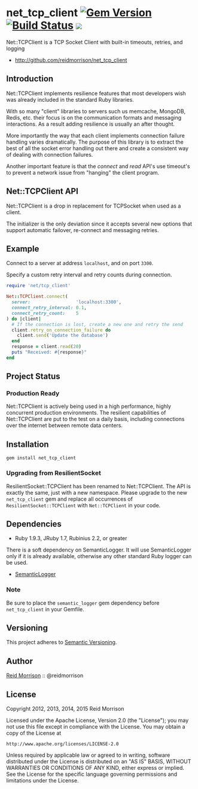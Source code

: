 # net_tcp_client [![Gem Version](https://badge.fury.io/rb/net_tcp_client.svg)](http://badge.fury.io/rb/net_tcp_client) [![Build Status](https://secure.travis-ci.org/reidmorrison/net_tcp_client.png?branch=master)](http://travis-ci.org/reidmorrison/net_tcp_client) ![](http://ruby-gem-downloads-badge.herokuapp.com/net_tcp_client?type=total)

Net::TCPClient is a TCP Socket Client with built-in timeouts, retries, and logging

* http://github.com/reidmorrison/net_tcp_client

## Introduction

Net::TCPClient implements resilience features that most developers wish was
already included in the standard Ruby libraries.

With so many "client" libraries to servers such us memcache, MongoDB, Redis, etc.
their focus is on the communication formats and messaging interactions. As a result
adding resilience is usually an after thought.

More importantly the way that each client implements connection failure handling
varies dramatically. The purpose of this library is to extract the best
of all the socket error handling out there and create a consistent way of dealing
with connection failures.

Another important feature is that the _connect_ and _read_ API's use timeout's to
prevent a network issue from "hanging" the client program.

## Net::TCPClient API

Net::TCPClient is a drop in replacement for TCPSocket when used as a client.

The initializer is the only deviation since it accepts several new options
that support automatic failover, re-connect and messaging retries.

## Example

Connect to a server at address `localhost`, and on port `3300`.

Specify a custom retry interval and retry counts during connection.

```ruby
require 'net/tcp_client'

Net::TCPClient.connect(
  server:                 'localhost:3300',
  connect_retry_interval: 0.1,
  connect_retry_count:    5
) do |client|
  # If the connection is lost, create a new one and retry the send
  client.retry_on_connection_failure do
    client.send('Update the database')
  end
  response = client.read(20)
  puts "Received: #{response}"
end
```

## Project Status

### Production Ready

Net::TCPClient is actively being used in a high performance, highly concurrent
production environments. The resilient capabilities of Net::TCPClient are put to the
test on a daily basis, including connections over the internet between remote data centers.

## Installation

    gem install net_tcp_client

### Upgrading from ResilientSocket

ResilientSocket::TCPClient has been renamed to Net::TCPClient.
The API is exactly the same, just with a new namespace. Please upgrade to the new
`net_tcp_client` gem and replace all occurrences of `ResilientSocket::TCPClient`
with `Net::TCPClient` in your code.

## Dependencies

- Ruby 1.9.3, JRuby 1.7, Rubinius 2.2, or greater

There is a soft dependency on SemanticLogger. It will use SemanticLogger only if
it is already available, otherwise any other standard Ruby logger can be used.
- [SemanticLogger](http://github.com/reidmorrison/semantic_logger)

### Note

Be sure to place the `semantic_logger` gem dependency before `net_tcp_client` in your Gemfile.

## Versioning

This project adheres to [Semantic Versioning](http://semver.org/).

## Author

[Reid Morrison](https://github.com/reidmorrison) :: @reidmorrison

## License

Copyright 2012, 2013, 2014, 2015 Reid Morrison

Licensed under the Apache License, Version 2.0 (the "License");
you may not use this file except in compliance with the License.
You may obtain a copy of the License at

    http://www.apache.org/licenses/LICENSE-2.0

Unless required by applicable law or agreed to in writing, software
distributed under the License is distributed on an "AS IS" BASIS,
WITHOUT WARRANTIES OR CONDITIONS OF ANY KIND, either express or implied.
See the License for the specific language governing permissions and
limitations under the License.
